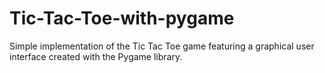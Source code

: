 # Tic-Tac-Toe-with-pygame

Simple implementation of the Tic Tac Toe game featuring a graphical user interface created with the Pygame library.


